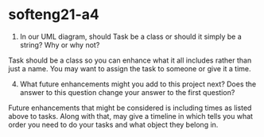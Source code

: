 # softeng21-a4

1. In our UML diagram, should Task be a class or should it simply be a string?  Why or why not?

Task should be a class so you can enhance what it all includes rather than just a name. You may want to assign the task to someone or give it a time.

4. What future enhancements might you add to this project next?  Does the answer to this question change your answer to the first question?

Future enhancements that might be considered is including times as listed above to tasks. Along with that, may give a timeline in which tells you what order you need to do your tasks and what object they belong in.

